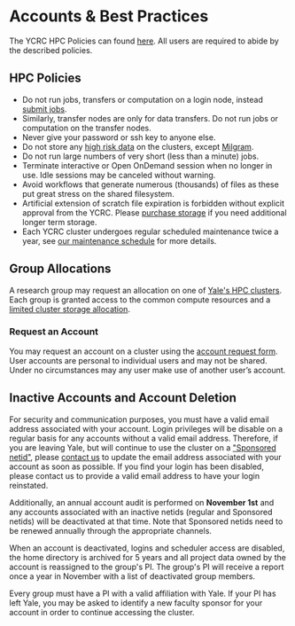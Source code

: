 # Accounts & Best Practices

The YCRC HPC Policies can found [here](https://research.computing.yale.edu/services/high-performance-computing/hpc-policies). All users are required to abide by the described policies.

## HPC Policies

* Do not run jobs, transfers or computation on a login node, instead [submit jobs](/clusters-at-yale/job-scheduling/).
* Similarly, transfer nodes are only for data transfers. Do not run jobs or computation on the transfer nodes.
* Never give your password or ssh key to anyone else.
* Do not store any [high risk data](https://cybersecurity.yale.edu/protectyourdata) on the clusters, except [Milgram](/clusters/milgram).
* Do not run large numbers of very short (less than a minute) jobs.
* Terminate interactive or Open OnDemand session when no longer in use. Idle sessions may be canceled without warning.
* Avoid workflows that generate numerous (thousands) of files as these put great stress on the shared filesystem.
* Artificial extension of scratch file expiration is forbidden without explicit approval from the YCRC. Please [purchase storage](/data/#purchase-additional-storage) if you need additional longer term storage.
* Each YCRC cluster undergoes regular scheduled maintenance twice a year, see [our maintenance schedule](/clusters/maintenance) for more details. 


## Group Allocations

A research group may request an allocation on one of [Yale's HPC clusters](/clusters). Each group is granted access to the common compute resources and a [limited cluster storage allocation](/data). 

### Request an Account

You may request an account on a cluster using the [account request form](https://research.computing.yale.edu/account-request).  User accounts are personal to individual users and may not be shared. Under no circumstances may any user make use of another user’s account.

## Inactive Accounts and Account Deletion

For security and communication purposes, you must have a valid email address associated with your account. Login privileges will be disable on a regular basis for any accounts without a valid email address. Therefore, if you are leaving Yale, but will continue to use the cluster on a ["Sponsored netid"](https://research.computing.yale.edu/services/collaboration-support), please [contact us](/#get-help) to update the email address associated with your account as soon as possible. If you find your login has been disabled, please contact us to provide a valid email address to have your login reinstated.

Additionally, an annual account audit is performed on **November 1st** and any accounts associated with an inactive netids (regular and Sponsored netids) will be deactivated at that time. Note that Sponsored netids need to be renewed annually through the appropriate channels.

When an account is deactivated, logins and scheduler access are disabled, the home directory is archived for 5 years and all project data owned by the account is reassigned to the group's PI. The group's PI will receive a report once a year in November with a list of deactivated group members. 

Every group must have a PI with a valid affiliation with Yale. If your PI has left Yale, you may be asked to identify a new faculty sponsor for your account in order to continue accessing the cluster.

